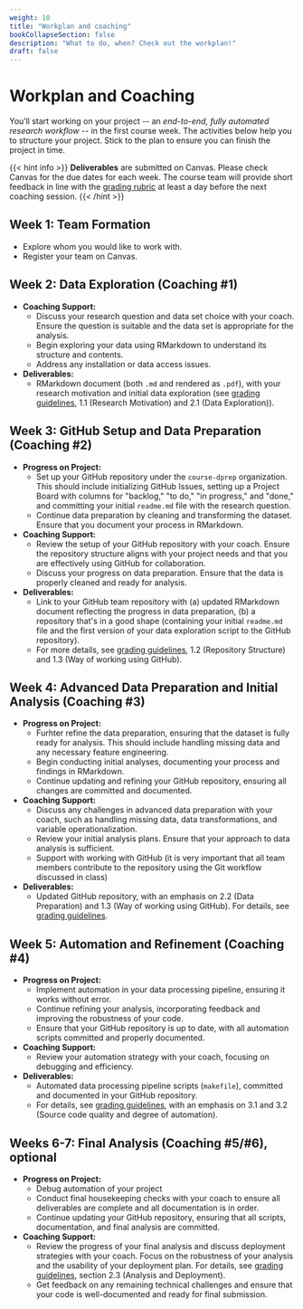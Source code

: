 ```yaml
---
weight: 10
title: "Workplan and coaching"
bookCollapseSection: false
description: "What to do, when? Check out the workplan!"
draft: false
---
```


# Workplan and Coaching

You’ll start working on your project -- an *end-to-end, fully automated research workflow* -- in the first course week. The activities below help you to structure your project. Stick to the plan to ensure you can finish the project in time.


{{< hint info >}}
**Deliverables** are submitted on Canvas. Please check Canvas for the due dates for each week. The course team will provide short feedback in line with the [grading rubric](../../../other/dprep-project-rubric.pdf) at least a day before the next coaching session.
{{< /hint >}}

## Week 1: Team Formation

- Explore whom you would like to work with.
- Register your team on Canvas.

## Week 2: Data Exploration (Coaching #1)
- **Coaching Support:**
  - Discuss your research question and data set choice with your coach. Ensure the question is suitable and the data set is appropriate for the analysis.
  - Begin exploring your data using RMarkdown to understand its structure and contents. 
  - Address any installation or data access issues.
- **Deliverables:**
  - RMarkdown document (both `.md` and rendered as `.pdf`), with your research motivation and initial data exploration (see [grading guidelines](https://dprep.hannesdatta.com/docs/project/grading), 1.1 (Research Motivation) and 2.1 (Data Exploration)).

## Week 3: GitHub Setup and Data Preparation (Coaching #2)
- **Progress on Project:**
  - Set up your GitHub repository under the `course-dprep` organization. This should include initializing GitHub Issues, setting up a Project Board with columns for "backlog," "to do," "in progress," and "done," and committing your initial `readme.md` file with the research question.
  - Continue data preparation by cleaning and transforming the dataset. Ensure that you document your process in RMarkdown.
- **Coaching Support:**
  - Review the setup of your GitHub repository with your coach. Ensure the repository structure aligns with your project needs and that you are effectively using GitHub for collaboration.
  - Discuss your progress on data preparation. Ensure that the data is properly cleaned and ready for analysis.
- **Deliverables:**
  - Link to your GitHub team repository with (a) updated RMarkdown document reflecting the progress in data preparation, (b) a repository that's in a good shape (containing your initial `readme.md` file and the first version of your data exploration script to the GitHub repository).
  - For more details, see [grading guidelines](https://dprep.hannesdatta.com/docs/project/grading), 1.2 (Repository Structure) and 1.3 (Way of working using GitHub).

## Week 4: Advanced Data Preparation and Initial Analysis (Coaching #3)
- **Progress on Project:**
    - Furhter refine the data preparation, ensuring that the dataset is fully ready for analysis. This should include handling missing data and any necessary feature engineering.
  - Begin conducting initial analyses, documenting your process and findings in RMarkdown.
  - Continue updating and refining your GitHub repository, ensuring all changes are committed and documented.
- **Coaching Support:**
  - Discuss any challenges in advanced data preparation with your coach, such as handling missing data, data transformations, and variable operationalization.
  - Review your initial analysis plans. Ensure that your approach to data analysis is sufficient.
  - Support with working with GitHub (it is very important that all team members contribute to the repository using the Git workflow discussed in class)
- **Deliverables:**
  - Updated GitHub repository, with an emphasis on 2.2 (Data Preparation) and 1.3 (Way of working using GitHub). For details, see [grading guidelines](https://dprep.hannesdatta.com/docs/project/grading).

## Week 5: Automation and Refinement (Coaching #4)
- **Progress on Project:**
  - Implement automation in your data processing pipeline, ensuring it works without error.
  - Continue refining your analysis, incorporating feedback and improving the robustness of your code.
  - Ensure that your GitHub repository is up to date, with all automation scripts committed and properly documented.
- **Coaching Support:**
  - Review your automation strategy with your coach, focusing on debugging and efficiency.
- **Deliverables:**
  - Automated data processing pipeline scripts (`makefile`), committed and documented in your GitHub repository. 
  - For details, see [grading guidelines](https://dprep.hannesdatta.com/docs/project/grading), with an emphasis on 3.1 and 3.2 (Source code quality and degree of automation).

## Weeks 6-7: Final Analysis (Coaching #5/#6), optional
- **Progress on Project:**
    - Debug automation of your project
    - Conduct final housekeeping checks with your coach to ensure all deliverables are complete and all documentation is in order.
  - Continue updating your GitHub repository, ensuring that all scripts, documentation, and final analysis are committed.
- **Coaching Support:**
  - Review the progress of your final analysis and discuss deployment strategies with your coach. Focus on the robustness of your analysis and the usability of your deployment plan. For details, see [grading guidelines](https://dprep.hannesdatta.com/docs/project/grading), section 2.3 (Analysis and Deployment).
  - Get feedback on any remaining technical challenges and ensure that your code is well-documented and ready for final submission.
